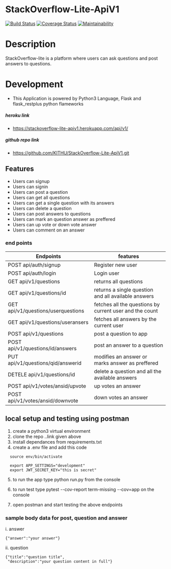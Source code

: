 # StackOverflow-Lite-ApiV1

[![Build Status](https://travis-ci.org/KITHU/StackOverflow-Lite-ApiV1.svg?branch=develop)](https://travis-ci.org/KITHU/StackOverflow-Lite-ApiV1)
[![Coverage Status](https://coveralls.io/repos/github/KITHU/StackOverflow-Lite-ApiV1/badge.svg?branch=ft-questions-endpoints-160411066)](https://coveralls.io/github/KITHU/StackOverflow-Lite-ApiV1?branch=ft-questions-endpoints-160411066)
[![Maintainability](https://api.codeclimate.com/v1/badges/73317bbf8502c9e9b20a/maintainability)](https://codeclimate.com/github/KITHU/StackOverflow-Lite-ApiV1/maintainability)



# Description
StackOverflow-lite is a platform where users can ask questions and post answers to questions.

# Development
- This Application is powered by Python3 Language,  Flask and flask_restplus python flameworks
  
##### heroku link
- https://stackoverflow-lite-apiv1.herokuapp.com/api/v1/
##### github repo link
- https://github.com/KITHU/StackOverflow-Lite-ApiV1.git

## Features
- Users can signup
- Users can signin
- Users can post a question                       
- Users can get all questions
- Users can get a single question with its answers
- Users can delete a question
- Users can post answers to questions
- Users can mark an question answer as preffered
- Users can up vote or down vote answer
- Users can comment on an answer
### end points
Endpoints                          | features
---------------------------------- | -----------------------------------------------------------
POST api/auth/signup               | Register new user
POST api/auth/login                | Login user
GET  api/v1/questions              | returns all questions
GET  api/v1/questions/id           | returns a single question and all available answers
GET  api/v1/questions/userquestions| fetches all the questions by current user and the count
GET api/v1/questions/useransers    | fetches all answers by the current user
POST api/v1/questions              | post a question to app
POST api/v1/questions/id/answers   | post an answer to a question
PUT api/v1/questions/qid/answerid  | modifies an answer or marks answer as preffered 
DETELE api/v1/questions/id         | delete a question and all the available answers
POST api/v1/votes/ansid/upvote     | up votes an answer
POST api/v1/votes/ansid/downvote   | down votes an answer

## local setup and testing using postman
1. create a python3 virtual environment 
2. clone the repo ..link given above
3. install dependances from requirements.txt
4. create a .env file and add this code
 ```  
   source env/bin/activate

   export APP_SETTINGS="development"
   export JWT_SECRET_KEY="this is secret"

```  
5. to run the app type python run.py from the console
6. to run test type pytest --cov-report term-missing --cov=app on the console

7. open postman and start testing the above endpoints

### sample body data for post, question and answer
i. answer 
```
{"answer":"your answer"}
```
ii. question 
```
{"title":"question title",
 "description":"your question content in full"}
```